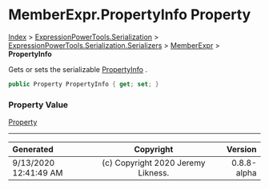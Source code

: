 ﻿# MemberExpr.PropertyInfo Property

[Index](../index.md) > [ExpressionPowerTools.Serialization](ExpressionPowerTools.Serialization.a.md) > [ExpressionPowerTools.Serialization.Serializers](ExpressionPowerTools.Serialization.Serializers.n.md) > [MemberExpr](ExpressionPowerTools.Serialization.Serializers.MemberExpr.cs.md) > **PropertyInfo**

Gets or sets the serializable [PropertyInfo](ExpressionPowerTools.Serialization.Serializers.MemberExpr.PropertyInfo.prop.md) .

```csharp
public Property PropertyInfo { get; set; }
```

### Property Value

 [Property](ExpressionPowerTools.Serialization.Serializers.Property.cs.md) 


---

| Generated | Copyright | Version |
| :-- | :-: | --: |
| 9/13/2020 12:41:49 AM | (c) Copyright 2020 Jeremy Likness. | 0.8.8-alpha |
